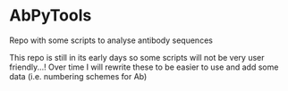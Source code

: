 # AbPyTools
Repo with some scripts to analyse antibody sequences

This repo is still in its early days so some scripts will not be very user friendly...!
Over time I will rewrite these to be easier to use and add some data (i.e. numbering schemes for Ab)
